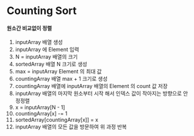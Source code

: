 # Counting Sort
#### 원소간 비교없이 정렬

1. inputArray 배열 생성
2. inputArray 에 Element 입력
3. N = inputArray 배열의 크기
4. sortedArray 배열 N 크기로 생성
5. max = inputArray Element 의 최대 값 
6. countingArray 배열 max + 1 크기로 생성
7. countingArray 배열에 inputArray 배열의 Element 의 count 값 저장
8. inputArray 배열의 마지막 원소부터 시작 해서 인덱스 값이 작아지는 방향으로 안정정렬
9. x = inputArray[N - 1]
10. countingArray[x] -= 1
11. sortedArray[countingArray[x]] = x
12. inputArray 배열의 모든 값을 방문하여 위 과정 반복 
